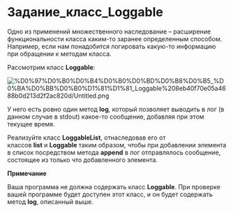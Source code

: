 # Задание_класс_Loggable

Одно из применений множественного наследование – расширение функциональности класса каким-то заранее определенным способом. Например, если нам понадобится логировать какую-то информацию при обращении к методам класса.

Рассмотрим класс **Loggable**:

![%D0%97%D0%B0%D0%B4%D0%B0%D0%BD%D0%B8%D0%B5_%D0%BA%D0%BB%D0%B0%D1%81%D1%81_Loggable%208eb40f70e05a4688b0d213d2f2ac820d/Untitled.png](%D0%97%D0%B0%D0%B4%D0%B0%D0%BD%D0%B8%D0%B5_%D0%BA%D0%BB%D0%B0%D1%81%D1%81_Loggable%208eb40f70e05a4688b0d213d2f2ac820d/Untitled.png)

У него есть ровно один метод **log**, который позволяет выводить в лог (в данном случае в stdout) какое-то сообщение, добавляя при этом текущее время.

Реализуйте класс **LoggableList**, отнаследовав его от классов **list** и **Loggable** таким образом, чтобы при добавлении элемента в список посредством метода **append** в лог отправлялось сообщение, состоящее из только что добавленного элемента.

**Примечание**

Ваша программа не должна содержать класс **Loggable**. При проверке вашей программе будет доступен этот класс, и он будет содержать метод **log**, описанный выше.
